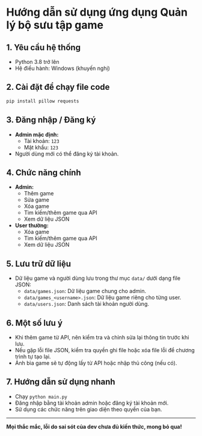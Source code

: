 # Hướng dẫn sử dụng ứng dụng Quản lý bộ sưu tập game

## 1. Yêu cầu hệ thống
- Python 3.8 trở lên
- Hệ điều hành: Windows (khuyến nghị)

## 2. Cài đặt để chạy file code
```bash
pip install pillow requests
```

## 3. Đăng nhập / Đăng ký
- **Admin mặc định:**  
  - Tài khoản: `123`  
  - Mật khẩu: `123`
- Người dùng mới có thể đăng ký tài khoản.

## 4. Chức năng chính
- **Admin:**
  - Thêm game
  - Sửa game
  - Xóa game
  - Tìm kiếm/thêm game qua API
  - Xem dữ liệu JSON
- **User thường:**
  - Xóa game
  - Tìm kiếm/thêm game qua API
  - Xem dữ liệu JSON

## 5. Lưu trữ dữ liệu
- Dữ liệu game và người dùng lưu trong thư mục `data/` dưới dạng file JSON:
  - `data/games.json`: Dữ liệu game chung cho admin.
  - `data/games_<username>.json`: Dữ liệu game riêng cho từng user.
  - `data/users.json`: Danh sách tài khoản người dùng.

## 6. Một số lưu ý
- Khi thêm game từ API, nên kiểm tra và chỉnh sửa lại thông tin trước khi lưu.
- Nếu gặp lỗi file JSON, kiểm tra quyền ghi file hoặc xóa file lỗi để chương trình tự tạo lại.
- Ảnh bìa game sẽ tự động lấy từ API hoặc nhập thủ công (nếu có).

## 7. Hướng dẫn sử dụng nhanh
- Chạy `python main.py`
- Đăng nhập bằng tài khoản admin hoặc đăng ký tài khoản mới.
- Sử dụng các chức năng trên giao diện theo quyền của bạn.

---

**Mọi thắc mắc, lỗi do sai sót của dev chưa đủ kiến thức, mong bỏ qua!**
